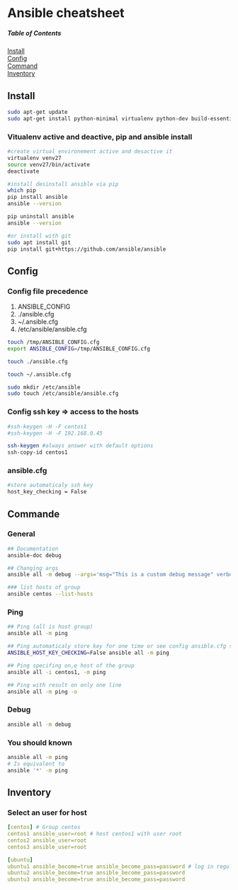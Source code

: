 # Ansible cheatsheet

##### Table of Contents
[Install](#install)  
[Config](#config)  
[Command](#command)  
[Inventory](#inventory)  

<a name="install"/>

## Install  
```bash
sudo apt-get update
sudo apt-get install python-minimal virtualenv python-dev build-essential
```
### Vitualenv active and deactive, pip and ansible install

```bash
#create virtual environement active and desactive it
virtualenv venv27
source venv27/bin/activate
deactivate

#install desinstall ansible via pip
which pip
pip install ansible
ansible --version

pip uninstall ansible
ansible --version

#or install with git
sudo apt install git
pip install git+https://github.com/ansible/ansible

```

<a name="config"/>

## Config

### Config file precedence

1. ANSIBLE_CONFIG
2. ./ansible.cfg
3. ~/.ansible.cfg
4. /etc/ansible/ansible.cfg

```bash
touch /tmp/ANSIBLE_CONFIG.cfg
export ANSIBLE_CONFIG=/tmp/ANSIBLE_CONFIG.cfg

touch ./ansible.cfg

touch ~/.ansible.cfg

sudo mkdir /etc/ansible
sudo touch /etc/ansible/ansible.cfg
```

### Config ssh key => access to the hosts

```bash
#ssh-keygen -H -F centos1
#ssh-keygen -H -F 192.168.0.45

ssh-keygen #always answer with default options
ssh-copy-id centos1
```

### ansible.cfg

```bash
#store automaticaly ssh key
host_key_checking = False
```

<a name="command"/>

## Commande

### General 

```bash
## Documentation
ansible-doc debug

## Changing args
ansible all -m debug --args='msg="This is a custom debug message" verbosity=3'

### list hosts of group
ansible centos --list-hosts
```

### Ping
```bash
## Ping (all is host group)
ansible all -m ping

## Ping automaticaly store key for one time or see config ansible.cfg section for permanent settings
ANSIBLE_HOST_KEY_CHECKING=False ansible all -m ping

## Ping specifing on,e host of the group
ansible all -i centos1, -m ping

## Ping with result on only one line
ansible all -m ping -o
```

### Debug

```bash
ansible all -m debug
```

### You should known

```bash
ansible all -m ping
# Is equivalent to
ansible '*' -m ping
```

<a name="inventory"/>

## Inventory

### Select an user for host

```yaml
[centos] # Group centos
centos1 ansible_user=root # host centos1 with user root
centos2 ansible_user=root
centos3 ansible_user=root

[ubuntu]
ubuntu1 ansible_become=true ansible_become_pass=password # log in regular user and ask to become root with password password
ubuntu2 ansible_become=true ansible_become_pass=password
ubuntu3 ansible_become=true ansible_become_pass=password
```
